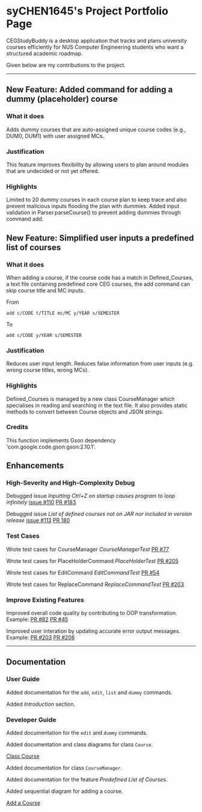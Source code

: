 # syCHEN1645's Project Portfolio Page

CEGStudyBuddy is a desktop application that tracks and plans university courses efficiently for NUS Computer Engineering students who want a structured academic roadmap.

Given below are my contributions to the project.

---

## New Feature: Added command for adding a dummy (placeholder) course

### What it does

Adds dummy courses that are auto-assigned unique course codes (e.g., DUM0, DUM1) with user assigned MCs.

### Justification

This feature improves flexibility by allowing users to plan around modules that are undecided or not yet offered. 

### Highlights

Limited to 20 dummy courses in each course plan to keep trace and also prevent malicious inputs flooding the plan with dummies. Added input validation in Parser.parseCourse() to prevent adding dummies through command add. 

## New Feature: Simplified user inputs  a predefined list of courses

### What it does

When adding a course, if the course code has a match in Defined_Courses, a text file containing predefined core CEG courses, the add command can skip course title and MC inputs. 

From
```
add c/CODE t/TITLE mc/MC y/YEAR s/SEMESTER
```
To
```
add c/CODE y/YEAR s/SEMESTER
```

### Justification
Reduces user input length. Reduces false information from user inputs (e.g. wrong course titles, wrong MCs). 

### Highlights 
Defined_Courses is managed by a new class CourseManager which specialises in reading and searching in the text file. It also provides static methods to convert between Course objects and JSON strings. 

### Credits
This function implements Gson dependency 'com.google.code.gson:gson:2.10.1'. 

## Enhancements

### High-Severity and High-Complexity Debug

Debugged issue *Inputting Ctrl+Z on startup causes program to loop infinitely* [issue #110](https://github.com/AY2425S2-CS2113-F14-2/tp/issues/110) [PR #183](https://github.com/AY2425S2-CS2113-F14-2/tp/pull/183)

Debugged issue *List of defined courses not on JAR nor included in version release* [issue #113](https://github.com/AY2425S2-CS2113-F14-2/tp/issues/113) [PR 180](https://github.com/AY2425S2-CS2113-F14-2/tp/pull/180)

### Test Cases

Wrote test cases for CourseManager *CourseManagerTest* [PR #77](https://github.com/AY2425S2-CS2113-F14-2/tp/pull/77)

Wrote test cases for PlaceHolderCommand *PlaceHolderTest* [PR #205](https://github.com/AY2425S2-CS2113-F14-2/tp/pull/205)

Wrote test cases for EditCommand *EditCommandTest* [PR #54](https://github.com/AY2425S2-CS2113-F14-2/tp/pull/54)

Wrote test cases for ReplaceCommand *ReplaceCommandTest* [PR #203](https://github.com/AY2425S2-CS2113-F14-2/tp/pull/203)

### Improve Existing Features

Improved overall code quality by contributing to OOP transformation. Example: [PR #82](https://github.com/AY2425S2-CS2113-F14-2/tp/pull/82) [PR #45](https://github.com/AY2425S2-CS2113-F14-2/tp/pull/45/files)

Improved user interation by updating accurate error output messages. Example: [PR #203](https://github.com/AY2425S2-CS2113-F14-2/tp/pull/203) [PR #206](https://github.com/AY2425S2-CS2113-F14-2/tp/pull/206)

---

## Documentation

### User Guide

Added documentation for the `add`, `edit`, `list` and `dummy` commands.

Added *Introduction* section.

### Developer Guide

Added documentation for the `edit` and `dummy` commands.

Added documentation and class diagrams for class `Course`.

[Class Course](docs/class_diagrams/CourseClassDiagram.png)

Added documentation for class `CourseManager`.

Added documentation for the feature *Predefined List of Courses*.

Added sequential diagram for adding a course. 

[Add a Course](docs/class_diagrams/CourseManagerClassDiagram.png)
